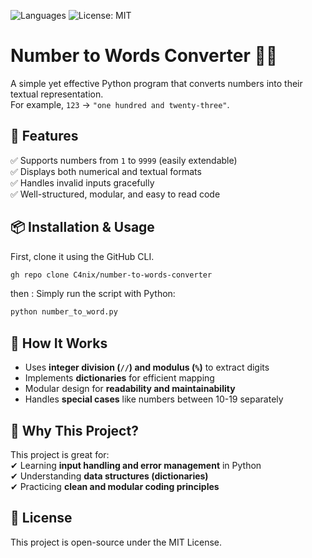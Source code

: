 ![Languages](https://img.shields.io/github/languages/top/C4nix/number-to-words-converter)
![License: MIT](https://img.shields.io/badge/License-MIT-purpule.svg)
# Number to Words Converter 📝🔢

A simple yet effective Python program that converts numbers into their textual representation.  
For example, `123` → `"one hundred and twenty-three"`.

## 🚀 Features  
✅ Supports numbers from `1` to `9999` (easily extendable)  
✅ Displays both numerical and textual formats  
✅ Handles invalid inputs gracefully  
✅ Well-structured, modular, and easy to read code  

## 📦 Installation & Usage  
First, clone it using the GitHub CLI.
```sh
gh repo clone C4nix/number-to-words-converter
```
then : Simply run the script with Python:  
```sh
python number_to_word.py
```

## 🔧 How It Works  
- Uses **integer division (`//`) and modulus (`%`)** to extract digits  
- Implements **dictionaries** for efficient mapping  
- Modular design for **readability and maintainability**  
- Handles **special cases** like numbers between 10-19 separately  

## 🎯 Why This Project?  
This project is great for:  
✔ Learning **input handling and error management** in Python  
✔ Understanding **data structures (dictionaries)**  
✔ Practicing **clean and modular coding principles**  

## 📜 License  
This project is open-source under the MIT License.  

